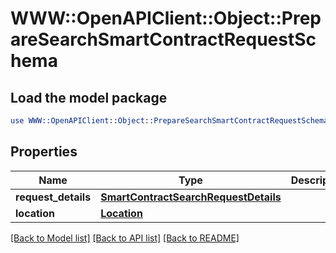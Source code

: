 # WWW::OpenAPIClient::Object::PrepareSearchSmartContractRequestSchema

## Load the model package
```perl
use WWW::OpenAPIClient::Object::PrepareSearchSmartContractRequestSchema;
```

## Properties
Name | Type | Description | Notes
------------ | ------------- | ------------- | -------------
**request_details** | [**SmartContractSearchRequestDetails**](SmartContractSearchRequestDetails.md) |  | [optional] 
**location** | [**Location**](Location.md) |  | [optional] 

[[Back to Model list]](../README.md#documentation-for-models) [[Back to API list]](../README.md#documentation-for-api-endpoints) [[Back to README]](../README.md)


